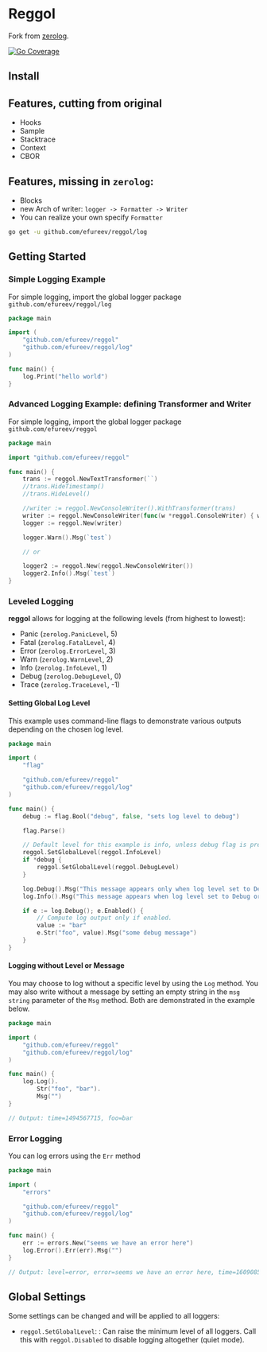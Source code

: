 # Reggol

Fork from [zerolog](https://github.com/rs/zerolog).

[![Go Coverage](https://github.com/efureev/reggol/wiki/coverage.svg)](https://raw.githack.com/wiki/efureev/reggol/coverage.html)

## Install

## Features, cutting from original

- Hooks
- Sample
- Stacktrace
- Context
- CBOR

## Features, missing in `zerolog`:

- Blocks
- new Arch of writer: `logger -> Formatter -> Writer`
- You can realize your own specify `Formatter`

```bash
go get -u github.com/efureev/reggol/log
```

## Getting Started

### Simple Logging Example

For simple logging, import the global logger package `github.com/efureev/reggol/log`

```go
package main

import (
	"github.com/efureev/reggol"
	"github.com/efureev/reggol/log"
)

func main() {
	log.Print("hello world")
}
```

### Advanced Logging Example: defining Transformer and Writer

For simple logging, import the global logger package `github.com/efureev/reggol`

```go
package main

import "github.com/efureev/reggol"

func main() {
	trans := reggol.NewTextTransformer(``)
	//trans.HideTimestamp()
	//trans.HideLevel()

	//writer := reggol.NewConsoleWriter().WithTransformer(trans)
	writer := reggol.NewConsoleWriter(func(w *reggol.ConsoleWriter) { w.Trans = trans })
	logger := reggol.New(writer)

	logger.Warn().Msg(`test`)

	// or

	logger2 := reggol.New(reggol.NewConsoleWriter())
	logger2.Info().Msg(`test`)
}

```

### Leveled Logging

**reggol** allows for logging at the following levels (from highest to lowest):

* Panic (`zerolog.PanicLevel`, 5)
* Fatal (`zerolog.FatalLevel`, 4)
* Error (`zerolog.ErrorLevel`, 3)
* Warn (`zerolog.WarnLevel`, 2)
* Info (`zerolog.InfoLevel`, 1)
* Debug (`zerolog.DebugLevel`, 0)
* Trace (`zerolog.TraceLevel`, -1)

#### Setting Global Log Level

This example uses command-line flags to demonstrate various outputs depending on the chosen log level.

```go
package main

import (
    "flag"

    "github.com/efureev/reggol"
    "github.com/efureev/reggol/log"
)

func main() {
    debug := flag.Bool("debug", false, "sets log level to debug")

    flag.Parse()

    // Default level for this example is info, unless debug flag is present
	reggol.SetGlobalLevel(reggol.InfoLevel)
    if *debug {
		reggol.SetGlobalLevel(reggol.DebugLevel)
    }

    log.Debug().Msg("This message appears only when log level set to Debug")
    log.Info().Msg("This message appears when log level set to Debug or Info")

    if e := log.Debug(); e.Enabled() {
        // Compute log output only if enabled.
        value := "bar"
        e.Str("foo", value).Msg("some debug message")
    }
}
```

#### Logging without Level or Message

You may choose to log without a specific level by using the `Log` method. You may also write without a message by setting an empty string in the `msg string` parameter of the `Msg` method. Both are demonstrated in the example below.

```go
package main

import (
    "github.com/efureev/reggol"
    "github.com/efureev/reggol/log"
)

func main() {
    log.Log().
        Str("foo", "bar").
        Msg("")
}

// Output: time=1494567715, foo=bar
```

### Error Logging

You can log errors using the `Err` method

```go
package main

import (
	"errors"

	"github.com/efureev/reggol"
	"github.com/efureev/reggol/log"
)

func main() {
	err := errors.New("seems we have an error here")
	log.Error().Err(err).Msg("")
}

// Output: level=error, error=seems we have an error here, time=1609085256}
```

## Global Settings

Some settings can be changed and will be applied to all loggers:

- `reggol.SetGlobalLevel`: : Can raise the minimum level of all loggers. Call this with `reggol.Disabled` to disable logging altogether (quiet mode).
